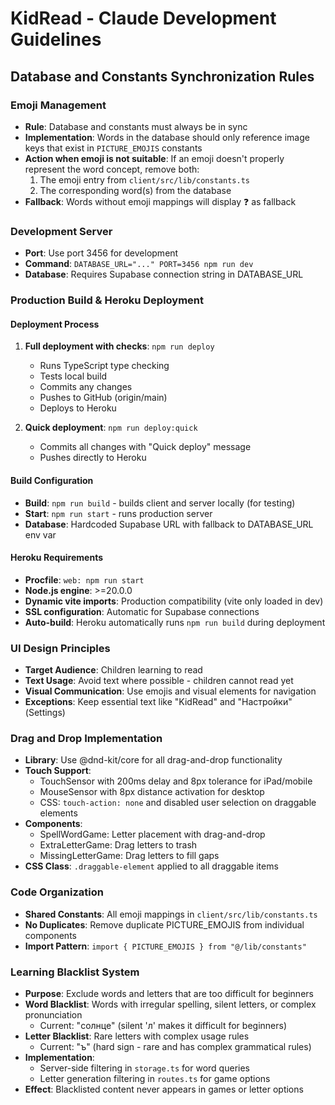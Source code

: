 # KidRead - Claude Development Guidelines

## Database and Constants Synchronization Rules

### Emoji Management
- **Rule**: Database and constants must always be in sync
- **Implementation**: Words in the database should only reference image keys that exist in `PICTURE_EMOJIS` constants
- **Action when emoji is not suitable**: If an emoji doesn't properly represent the word concept, remove both:
  1. The emoji entry from `client/src/lib/constants.ts` 
  2. The corresponding word(s) from the database
- **Fallback**: Words without emoji mappings will display ❓ as fallback

### Development Server
- **Port**: Use port 3456 for development
- **Command**: `DATABASE_URL="..." PORT=3456 npm run dev`
- **Database**: Requires Supabase connection string in DATABASE_URL

### Production Build & Heroku Deployment

#### Deployment Process
1. **Full deployment with checks**: `npm run deploy`
   - Runs TypeScript type checking
   - Tests local build
   - Commits any changes
   - Pushes to GitHub (origin/main)
   - Deploys to Heroku
   
2. **Quick deployment**: `npm run deploy:quick`
   - Commits all changes with "Quick deploy" message
   - Pushes directly to Heroku

#### Build Configuration
- **Build**: `npm run build` - builds client and server locally (for testing)
- **Start**: `npm run start` - runs production server
- **Database**: Hardcoded Supabase URL with fallback to DATABASE_URL env var

#### Heroku Requirements
- **Procfile**: `web: npm run start`
- **Node.js engine**: >=20.0.0
- **Dynamic vite imports**: Production compatibility (vite only loaded in dev)
- **SSL configuration**: Automatic for Supabase connections
- **Auto-build**: Heroku automatically runs `npm run build` during deployment

### UI Design Principles
- **Target Audience**: Children learning to read
- **Text Usage**: Avoid text where possible - children cannot read yet
- **Visual Communication**: Use emojis and visual elements for navigation
- **Exceptions**: Keep essential text like "KidRead" and "Настройки" (Settings)

### Drag and Drop Implementation
- **Library**: Use @dnd-kit/core for all drag-and-drop functionality
- **Touch Support**: 
  - TouchSensor with 200ms delay and 8px tolerance for iPad/mobile
  - MouseSensor with 8px distance activation for desktop
  - CSS: `touch-action: none` and disabled user selection on draggable elements
- **Components**: 
  - SpellWordGame: Letter placement with drag-and-drop
  - ExtraLetterGame: Drag letters to trash
  - MissingLetterGame: Drag letters to fill gaps
- **CSS Class**: `.draggable-element` applied to all draggable items

### Code Organization
- **Shared Constants**: All emoji mappings in `client/src/lib/constants.ts`
- **No Duplicates**: Remove duplicate PICTURE_EMOJIS from individual components
- **Import Pattern**: `import { PICTURE_EMOJIS } from "@/lib/constants"`

### Learning Blacklist System
- **Purpose**: Exclude words and letters that are too difficult for beginners
- **Word Blacklist**: Words with irregular spelling, silent letters, or complex pronunciation
  - Current: "солнце" (silent 'л' makes it difficult for beginners)
- **Letter Blacklist**: Rare letters with complex usage rules
  - Current: "ъ" (hard sign - rare and has complex grammatical rules)
- **Implementation**: 
  - Server-side filtering in `storage.ts` for word queries
  - Letter generation filtering in `routes.ts` for game options
- **Effect**: Blacklisted content never appears in games or letter options